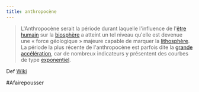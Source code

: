 ```yaml
---
title: anthropocène
---
```



> L'Anthropocène serait la période durant laquelle l'influence de l'[être humain](https://fr.wikipedia.org/wiki/Homo_sapiens "Homo sapiens") sur la [biosphère](https://fr.wikipedia.org/wiki/Biosph%C3%A8re "Biosphère") a atteint un tel niveau qu'elle est devenue une « force géologique » majeure capable de marquer la [lithosphère](https://fr.wikipedia.org/wiki/Lithosph%C3%A8re "Lithosphère"). La période la plus récente de l'anthropocène est parfois dite la [grande accélération](https://fr.wikipedia.org/wiki/Grande_acc%C3%A9l%C3%A9ration "Grande accélération"), car de nombreux indicateurs y présentent des courbes de type [exponentiel](https://fr.wikipedia.org/wiki/Croissance_exponentielle "Croissance exponentielle").

Def [Wiki](https://en.wikipedia.org/wiki/Anthropocene)

#Afairepousser 
